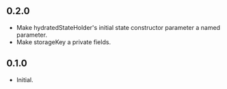 ## 0.2.0

* Make hydratedStateHolder's initial state constructor parameter a named parameter.
* Make storageKey a private fields.

## 0.1.0

* Initial.
